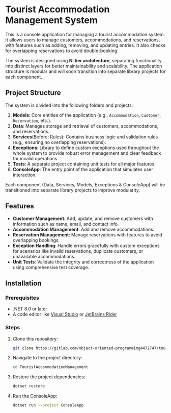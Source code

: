# Tourist Accommodation Management System

This is a console application for managing a tourist accommodation system. It allows users to manage customers, accommodations, and reservations, with features such as adding, removing, and updating entries. It also checks for overlapping reservations to avoid double-booking.

The system is designed using **N-tier architecture**, separating functionality into distinct layers for better maintainability and scalability. The application structure is modular and will soon transition into separate library projects for each component.

## Project Structure

The system is divided into the following folders and projects:

1. **Models**: Core entities of the application (e.g., `Accommodation`, `Customer`, `Reservation`, etc.).
2. **Data**: Manages storage and retrieval of customers, accommodations, and reservations.
3. **Services**(Before: Rules): Contains business logic and validation rules (e.g., ensuring no overlapping reservations).
4. **Exceptions**: Library to define custom exceptions used throughout the whole system to provide robust error management and clear feedback for invalid operations.
5. **Tests**: A separate project containing unit tests for all major features.
6. **ConsoleApp**: The entry point of the application that simulates user interaction.

Each component (Data, Services, Models, Exceptions & ConsoleApp) will be transitioned into separate library projects to improve modularity.

## Features

- **Customer Management**: Add, update, and remove customers with information such as name, email, and contact info.
- **Accommodation Management**: Add and remove accommodations.
- **Reservation Management**: Manage reservations with features to avoid overlapping bookings.
- **Exception Handling**: Handle errors gracefully with custom exceptions for scenarios like invalid reservations, duplicate customers, or unavailable accommodations.
- **Unit Tests**: Validate the integrity and correctness of the application using comprehensive test coverage.

## Installation

### Prerequisites

- .NET 8.0 or later
- A code editor like [Visual Studio](https://visualstudio.microsoft.com/) or [JetBrains Rider](https://www.jetbrains.com/rider/)

### Steps

1. Clone this repository:

   ```bash
   git clone https://gitlab.com/object-oriented-programming4472747/tourist-accommodation-management.git
   ```

2. Navigate to the project directory:

   ```bash
   cd TouristAccommodationManagement
   ```

3. Restore the project dependencies:

   ```bash
   dotnet restore
   ```

4. Run the ConsoleApp:

   ```bash
   dotnet run --project ConsoleApp
   ```
